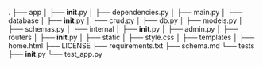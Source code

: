 .
├── app
│   ├── __init__.py
│   ├── dependencies.py
│   ├── main.py
│   ├── database
│       ├── __init__.py
│       ├── crud.py
│       ├── db.py
│       ├── models.py
│       ├── schemas.py
│   ├── internal
│       ├── __init__.py
│       ├── admin.py
│   ├── routers
│       ├── __init__.py
│   ├── static
│       ├── style.css
│   ├── templates
│       ├── home.html
├── LICENSE
├── requirements.txt
├── schema.md
└── tests
    ├── __init__.py
    └── test_app.py